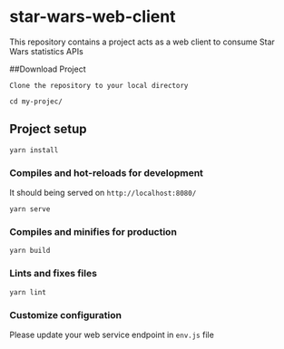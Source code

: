# star-wars-web-client

This repository contains a project acts as a web client 
to consume Star Wars statistics APIs

##Download Project

`Clone the repository to your local directory`

`cd my-projec/`

## Project setup
```
yarn install
```

### Compiles and hot-reloads for development

It should being served on `http://localhost:8080/`
```
yarn serve
```

### Compiles and minifies for production
```
yarn build
```

### Lints and fixes files
```
yarn lint
```

### Customize configuration
Please update your web service endpoint in `env.js` file